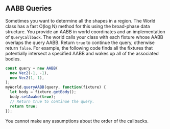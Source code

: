 
## AABB Queries
Sometimes you want to determine all the shapes in a region. The World
class has a fast O(log N) method for this using the broad-phase data
structure. You provide an AABB in world coordinates and an
implementation of `QueryCallback`. The world calls your class with each
fixture whose AABB overlaps the query AABB. Return `true` to continue the
query, otherwise return `false`. For example, the following code finds all
the fixtures that potentially intersect a specified AABB and wakes up
all of the associated bodies.

```js
const query = new AABB(
  new Vec2(-1, -1),
  new Vec2(1, 1),
);
myWorld.queryAABB(query, function(fixture) {
  let body = fixture.getBody();
  body.setAwake(true);
  // Return true to continue the query.
  return true;
});
```

You cannot make any assumptions about the order of the callbacks.
